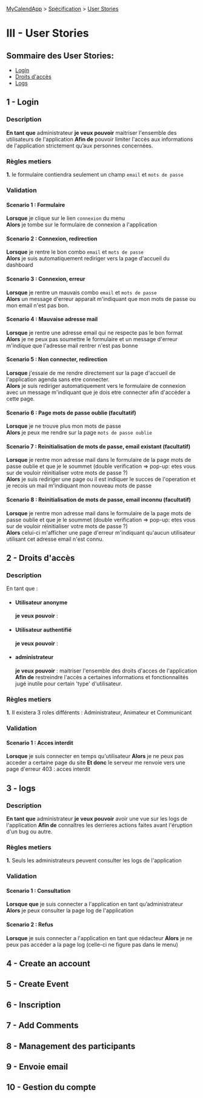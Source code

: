 [MyCalendApp](../README.md) > [Spécification](./specification.md) > [User Stories](./user_stories.md)

# III - User Stories
## Sommaire des User Stories:

- [Login](#1---login) 
- [Droits d'accès](#2---droits-daccès)
- [Logs](#3---logs)

## 1 - Login

### Description
**En tant que** administrateur **je veux pouvoir** maitriser l'ensemble des utilisateurs de l'application **Afin de** pouvoir limiter l'accès aux informations de l'application strictement qu’aux personnes concernées. 

### Règles metiers
**1.** le formulaire contiendra seulement un champ `email` et `mots de passe`

### Validation
#### Scenario 1 : Formulaire
**Lorsque** je clique sur le lien `connexion` du menu  
**Alors** je tombe sur le formulaire de connexion a l'application
#### Scenario 2 : Connexion, redirection
**Lorsque** je rentre le bon combo `email` et `mots de passe`  
**Alors** je suis automatiquement rediriger vers la page d'accueil du dashboard 
#### Scenario 3 : Connexion, erreur
**Lorsque** je rentre un mauvais combo `email` et `mots de passe`  
**Alors** un message d'erreur apparait m'indiquant que mon mots de passe ou mon email n'est pas bon.
#### Scenario 4 : Mauvaise adresse mail
**Lorsque** je rentre une adresse email qui ne respecte pas le bon format  
**Alors** je ne peux pas soumettre le formulaire et un message d'erreur m'indique que l'adresse mail rentrer n'est pas bonne
#### Scenario 5 : Non connecter, redirection
**Lorsque** j'essaie de me rendre directement sur la page d'accueil de l'application agenda sans etre connecter.  
**Alors** je suis rediriger automatiquement vers le formulaire de connexion avec un message m'indiquant que je dois etre connecter afin d'accéder a cette page. 

#### Scenario 6 : Page mots de passe oublie (facultatif)
**Lorsque** je ne trouve plus mon mots de passe  
**Alors** je peux me rendre sur la page `mots de passe oublie`

#### Scenario 7 : Reinitialisation de mots de passe, email existant (facultatif)
**Lorsque** je rentre mon adresse mail dans le formulaire de la page mots de passe oublie et que je le soummet (double verification => pop-up: etes vous sur de vouloir réinitialiser votre mots de passe ?)  
**Alors** je suis rediriger une page ou il est indiquer le succes de l'operation et je recois un mail m'indiquant mon nouveau mots de passe

#### Scenario 8 : Reinitialisation de mots de passe, email inconnu (facultatif)
**Lorsque** je rentre mon adresse mail dans le formulaire de la page mots de passe oublie et que je le soummet (double verification => pop-up: etes vous sur de vouloir réinitialiser votre mots de passe ?)  
**Alors** celui-ci m'afficher une page d'erreur m'indiquant qu'aucun utilisateur utilisant cet adresse email n'est connu.


## 2 - Droits d'accès

### Description

En tant que :
- #### Utilisateur anonyme
    **je veux pouvoir** :


- #### Utilisateur authentifié
    **je veux pouvoir** : 

- #### administrateur
    **je veux pouvoir** : maitriser l'ensemble des droits d'acces de l'application **Afin de** restreindre l'accès a certaines informations et fonctionnalités jugé inutile pour certain 'type' d'utilisateur. 

### Règles metiers
**1.** Il existera 3 roles différents : Administrateur, Animateur et Communicant

### Validation
#### Scenario 1 : Acces interdit
**Lorsque** je suis connecter en temps qu'utilisateur 
**Alors** je ne peux pas acceder a certaine page du site
**Et donc** le serveur me renvoie vers une page d'erreur 403 : acces interdit


## 3 - logs
### Description
**En tant que** administrateur **je veux pouvoir** avoir une vue sur les logs de l'application **Afin de** connaîtres les derrieres actions faites avant l'éruption d'un bug ou autre. 

### Règles metiers
**1.** Seuls les administrateurs peuvent consulter les logs de l'application

### Validation
#### Scenario 1 : Consultation
**Lorsque que** je suis connecter a l'application en tant qu’administrateur
**Alors** je peux consulter la page log de l'application
#### Scenario 2 : Refus
**Lorsque** je suis connecter a l'application en tant que rédacteur
**Alors** je ne peux pas accéder a la page log (celle-ci ne figure pas dans le menu)

## 4 - Create an account
## 5 - Create Event
## 6 - Inscription
## 7 - Add Comments
## 8 - Management des participants
## 9 - Envoie email
## 10 - Gestion du compte
